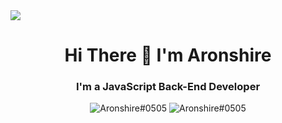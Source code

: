 
<img src="https://cdn.discordapp.com/attachments/532616581704974345/777620303429763072/2.png">

<h1 align="center">Hi There 👋 I'm Aronshire</h1>
<h3 align="center">I'm a JavaScript Back-End Developer</h3>


<p float="left" align="center">
<img src="https://lanyard.cnrad.dev/api/587615441640226837" alt="Aronshire#0505" class="display: block;">

<img src="https://github-readme-stats.vercel.app/api?username=Aronshire&show_icons=true&theme=merko" alt="Aronshire#0505" class="display: block;">
</p>
